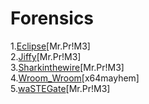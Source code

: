 # Forensics
  
  1.[Eclipse](./Eclipse)[Mr.Pr!M3]<br />
  2.[Jiffy](./Jiffy)[Mr.Pr!M3]<br />
  3.[Sharkinthewire](./Sharkinthewire)[Mr.Pr!M3]<br />
  4.[Wroom_Wroom](./Wroom_Wroom)[x64mayhem]<br />
  5.[waSTEGate](./waSTEGate)[Mr.Pr!M3]<br />
  
